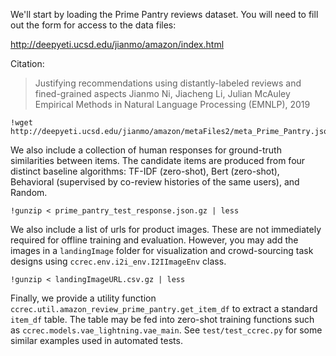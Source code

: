 We'll start by loading the Prime Pantry reviews dataset. You will need to fill out the form for access to the data files:

http://deepyeti.ucsd.edu/jianmo/amazon/index.html

Citation:

> Justifying recommendations using distantly-labeled reviews and fined-grained aspects
> Jianmo Ni, Jiacheng Li, Julian McAuley
> Empirical Methods in Natural Language Processing (EMNLP), 2019

```
!wget http://deepyeti.ucsd.edu/jianmo/amazon/metaFiles2/meta_Prime_Pantry.json.gz
```

We also include a collection of human responses for ground-truth similarities between items. The candidate items are produced from four distinct baseline algorithms: TF-IDF (zero-shot), Bert (zero-shot), Behavioral (supervised by co-review histories of the same users), and Random.

```
!gunzip < prime_pantry_test_response.json.gz | less
```

We also include a list of urls for product images. These are not immediately required for offline training and evaluation. However, you may add the images in a `landingImage` folder for visualization and crowd-sourcing task designs using `ccrec.env.i2i_env.I2IImageEnv` class.

```
!gunzip < landingImageURL.csv.gz | less
```

Finally, we provide a utility function `ccrec.util.amazon_review_prime_pantry.get_item_df` to extract a standard `item_df` table. The table may be fed into zero-shot training functions such as `ccrec.models.vae_lightning.vae_main`. See `test/test_ccrec.py` for some similar examples used in automated tests.
